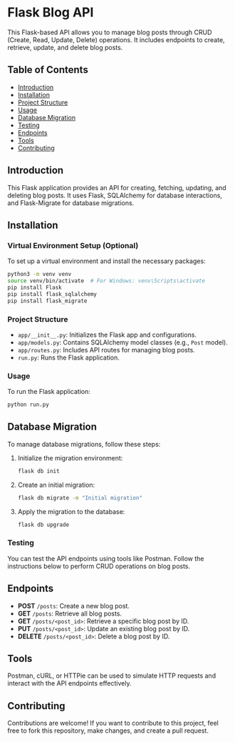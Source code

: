 # Flask Blog API

This Flask-based API allows you to manage blog posts through CRUD (Create, Read, Update, Delete) operations. It includes endpoints to create, retrieve, update, and delete blog posts.

## Table of Contents

- [Introduction](#introduction)
- [Installation](#installation)
- [Project Structure](#project-structure)
- [Usage](#usage)
- [Database Migration](#database-migration)
- [Testing](#testing)
- [Endpoints](#endpoints)
- [Tools](#tools)
- [Contributing](#contributing)

## Introduction

This Flask application provides an API for creating, fetching, updating, and deleting blog posts. It uses Flask, SQLAlchemy for database interactions, and Flask-Migrate for database migrations.

## Installation

### Virtual Environment Setup (Optional)

To set up a virtual environment and install the necessary packages:

```bash
python3 -m venv venv
source venv/bin/activate  # For Windows: venv\Scripts\activate
pip install Flask
pip install flask_sqlalchemy
pip install flask_migrate
```

### Project Structure

- `app/__init__.py`: Initializes the Flask app and configurations.
- `app/models.py`: Contains SQLAlchemy model classes (e.g., `Post` model).
- `app/routes.py`: Includes API routes for managing blog posts.
- `run.py`: Runs the Flask application.

### Usage

To run the Flask application:

```bash
python run.py
```

## Database Migration

To manage database migrations, follow these steps:

1. Initialize the migration environment:
   ```bash
   flask db init
   ```

2. Create an initial migration:
   ```bash
   flask db migrate -m "Initial migration"
   ```

3. Apply the migration to the database:
   ```bash
   flask db upgrade
   ```

### Testing

You can test the API endpoints using tools like Postman. Follow the instructions below to perform CRUD operations on blog posts.

## Endpoints

- **POST** `/posts`: Create a new blog post.
- **GET** `/posts`: Retrieve all blog posts.
- **GET** `/posts/<post_id>`: Retrieve a specific blog post by ID.
- **PUT** `/posts/<post_id>`: Update an existing blog post by ID.
- **DELETE** `/posts/<post_id>`: Delete a blog post by ID.

## Tools

Postman, cURL, or HTTPie can be used to simulate HTTP requests and interact with the API endpoints effectively.

## Contributing

Contributions are welcome! If you want to contribute to this project, feel free to fork this repository, make changes, and create a pull request.
